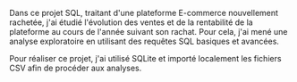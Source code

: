 Dans ce projet SQL, traitant d'une plateforme E-commerce nouvellement rachetée, j'ai étudié l'évolution des ventes et de la rentabilité de la plateforme au cours de l'année suivant son rachat. Pour cela, j'ai mené une analyse exploratoire en utilisant des requêtes SQL basiques et avancées. 

Pour réaliser ce projet, j'ai utilisé SQLite et importé localement les fichiers CSV afin de procéder aux analyses.

